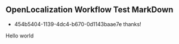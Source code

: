 ## OpenLocalization Workflow Test MarkDown
* 454b5404-1139-4dc4-b670-0d1143baae7e 
thanks!

Hello world